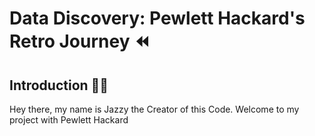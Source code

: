 # Data Discovery: Pewlett Hackard's Retro Journey ⏪


## Introduction 👩‍💻
Hey there, my name is Jazzy the Creator of this Code. Welcome to my project with Pewlett Hackard 

##
